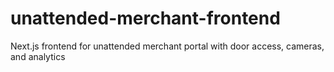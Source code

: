 # unattended-merchant-frontend
Next.js frontend for unattended merchant portal with door access, cameras, and analytics
